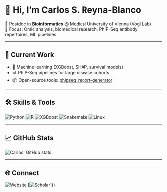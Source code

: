 # 👋 Hi, I’m Carlos S. Reyna-Blanco

🔬 Postdoc in **Bioinformatics** @ Medical University of Vienna (Vogl Lab)  
🧪 Focus: Omic analysis, biomedical research, PhIP-Seq antibody repertoires, ML pipelines  

---

## 🚀 Current Work
- 🧠 Machine learning (XGBoost, SHAP, survival models)  
- 📊 PhIP-Seq pipelines for large disease cohorts  
- 📦 Open-source tools: [phipseq_report-generator](https://github.com/csReynaB/phipseq_report-generator)

---

## 🛠️ Skills & Tools
![Python](https://img.shields.io/badge/Python-3.10-blue?logo=python)
![R](https://img.shields.io/badge/R-ggplot2%2Ftidyverse-276DC3?logo=r)
![XGBoost](https://img.shields.io/badge/XGBoost-ML-orange)
![Snakemake](https://img.shields.io/badge/Snakemake-Workflows-green)
![Linux](https://img.shields.io/badge/Linux-Cluster-333?logo=linux)

---

## 📈 GitHub Stats
![Carlos' GitHub stats](https://github-readme-stats.vercel.app/api?username=csReynaB&show_icons=true&theme=tokyonight)

---

## 🌐 Connect
[![Website](https://img.shields.io/badge/Website-Bioinformatics-blue?logo=google-chrome&logoColor=white)](https://csreynab.github.io/)
[![Scholar](https://img.shields.io/badge/Google_Scholar-Profile-4285F4?logo=google-scholar&logoColor=_)]()
